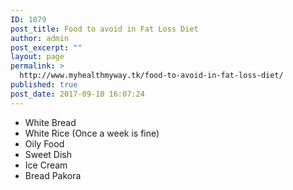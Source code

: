 ```yaml
---
ID: 1079
post_title: Food to avoid in Fat Loss Diet
author: admin
post_excerpt: ""
layout: page
permalink: >
  http://www.myhealthmyway.tk/food-to-avoid-in-fat-loss-diet/
published: true
post_date: 2017-09-10 16:07:24
---
```

<ul>
 	<li>White Bread</li>
 	<li>White Rice (Once a week is fine)</li>
 	<li>Oily Food</li>
 	<li>Sweet Dish</li>
 	<li>Ice Cream</li>
 	<li>Bread Pakora</li>
</ul>